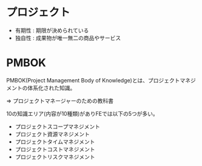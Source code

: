 # プロジェクト

- 有期性 : 期限が決められている
- 独自性 : 成果物が唯一無二の商品やサービス

# PMBOK

PMBOK(Project Management Body of Knowledge)とは、プロジェクトマネジメントの体系化された知識。

=> プロジェクトマネージャーのための教科書

10の知識エリア(内容が10種類)がありFEでは以下の5つが多い。

- プロジェクトスコープマネジメント
- プロジェクト資源マネジメント
- プロジェクトタイムマネジメント
- プロジェクトコストマネジメント
- プロジェクトリスクマネジメント

